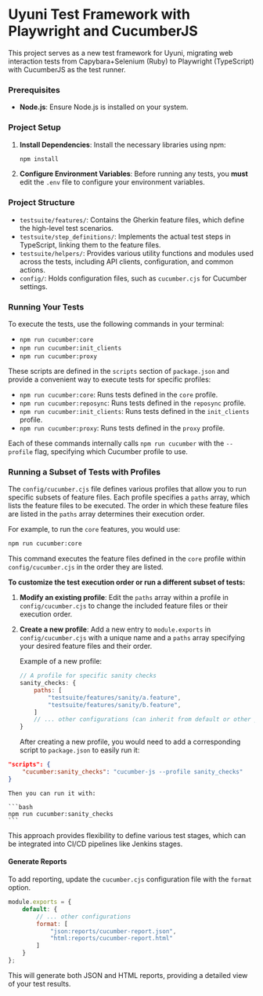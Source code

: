 # Uyuni Test Framework with Playwright and CucumberJS

This project serves as a new test framework for Uyuni, migrating web interaction tests from Capybara+Selenium (Ruby) to Playwright (TypeScript) with CucumberJS as the test runner.

### Prerequisites

*   **Node.js**: Ensure Node.js is installed on your system.

### Project Setup

1.  **Install Dependencies**:
    Install the necessary libraries using npm:
    ```bash
    npm install
    ```

2.  **Configure Environment Variables**:
    Before running any tests, you **must** edit the `.env` file to configure your environment variables.

### Project Structure

*   `testsuite/features/`: Contains the Gherkin feature files, which define the high-level test scenarios.
*   `testsuite/step_definitions/`: Implements the actual test steps in TypeScript, linking them to the feature files.
*   `testsuite/helpers/`: Provides various utility functions and modules used across the tests, including API clients, configuration, and common actions.
*   `config/`: Holds configuration files, such as `cucumber.cjs` for Cucumber settings.

### Running Your Tests

To execute the tests, use the following commands in your terminal:

*   `npm run cucumber:core`
*   `npm run cucumber:init_clients`
*   `npm run cucumber:proxy`

These scripts are defined in the `scripts` section of `package.json` and provide a convenient way to execute tests for specific profiles:

*   `npm run cucumber:core`: Runs tests defined in the `core` profile.
*   `npm run cucumber:reposync`: Runs tests defined in the `reposync` profile.
*   `npm run cucumber:init_clients`: Runs tests defined in the `init_clients` profile.
*   `npm run cucumber:proxy`: Runs tests defined in the `proxy` profile.

Each of these commands internally calls `npm run cucumber` with the `--profile` flag, specifying which Cucumber profile to use.

### Running a Subset of Tests with Profiles

The `config/cucumber.cjs` file defines various profiles that allow you to run specific subsets of feature files. Each profile specifies a `paths` array, which lists the feature files to be executed. The order in which these feature files are listed in the `paths` array determines their execution order.

For example, to run the `core` features, you would use:

```bash
npm run cucumber:core
```

This command executes the feature files defined in the `core` profile within `config/cucumber.cjs` in the order they are listed.

**To customize the test execution order or run a different subset of tests:**

1.  **Modify an existing profile**: Edit the `paths` array within a profile in `config/cucumber.cjs` to change the included feature files or their execution order.
2.  **Create a new profile**: Add a new entry to `module.exports` in `config/cucumber.cjs` with a unique name and a `paths` array specifying your desired feature files and their order.

    Example of a new profile:

    ```javascript
    // A profile for specific sanity checks
    sanity_checks: {
        paths: [
            "testsuite/features/sanity/a.feature",
            "testsuite/features/sanity/b.feature",
        ]
        // ... other configurations (can inherit from default or other profiles)
    }
    ```

    After creating a new profile, you would need to add a corresponding script to `package.json` to easily run it:

```json
"scripts": {
    "cucumber:sanity_checks": "cucumber-js --profile sanity_checks"
}
```

    Then you can run it with:

    ```bash
    npm run cucumber:sanity_checks
    ```

This approach provides flexibility to define various test stages, which can be integrated into CI/CD pipelines like Jenkins stages.

#### Generate Reports

To add reporting, update the `cucumber.cjs` configuration file with the `format` option.

```javascript
module.exports = {
    default: {
        // ... other configurations
        format: [
            "json:reports/cucumber-report.json",
            "html:reports/cucumber-report.html"
        ]
    }
};
```

This will generate both JSON and HTML reports, providing a detailed view of your test results.
